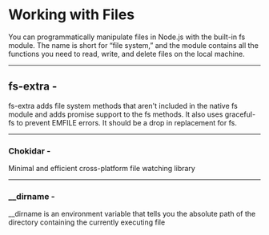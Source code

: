 # Working with Files

You can programmatically manipulate files in Node.js with the built-in fs module. The name is short for “file system,” and the module contains all the functions you need to read, write, and delete files on the local machine.

---

## fs-extra -

fs-extra adds file system methods that aren't included in the native fs module and adds promise support to the fs methods. It also uses graceful-fs to prevent EMFILE errors. It should be a drop in replacement for fs.

---

### Chokidar -

Minimal and efficient cross-platform file watching library

---

### \_\_dirname -

\_\_dirname is an environment variable that tells you the absolute path of the directory containing the currently executing file
